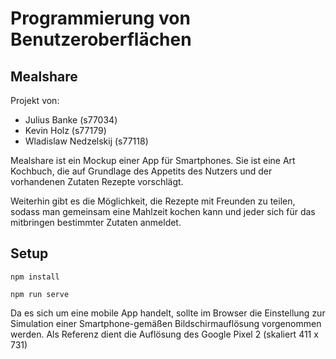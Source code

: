 # Programmierung von Benutzeroberflächen
## Mealshare

Projekt von:

 - Julius Banke (s77034)
 - Kevin Holz (s77179)
 - Wladislaw Nedzelskij (s77118)

Mealshare ist ein Mockup einer App für Smartphones.
Sie ist eine Art Kochbuch, die auf Grundlage des Appetits des Nutzers
und der vorhandenen Zutaten Rezepte vorschlägt.

Weiterhin gibt es die Möglichkeit, die Rezepte mit Freunden zu teilen,
sodass man gemeinsam eine Mahlzeit kochen kann und jeder sich für das
mitbringen bestimmter Zutaten anmeldet.

## Setup
```
npm install
```

```
npm run serve
```

Da es sich um eine mobile App handelt, sollte im Browser die Einstellung
zur Simulation einer Smartphone-gemäßen Bildschirmauflösung vorgenommen werden.
Als Referenz dient die Auflösung des Google Pixel 2 (skaliert 411 x 731)